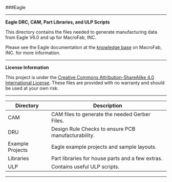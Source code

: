 ###Eagle
***
**Eagle DRC, CAM, Part Libraries, and ULP Scripts**

This directory contains the files needed to generate manufacturing data from Eagle V6.0 and up for MacroFab, INC.

Please see the Eagle documentation at the [knowledge base](https://macrofab.com/help/creating-managing-ordering-pcbs/creating-pcb-projects-eagle/) on MacroFab, INC. for more information. 

***
**License Information**

This project is under the [Creative Commons Attribution-ShareAlike 4.0 International License](LICENSE.md). These files are provided with no warranty and should be used at your own risk. 

***
| Directory | Description |
|---|---|
| CAM | CAM files to generate the needed Gerber Files. | 
| DRU | Design Rule Checks to ensure PCB manufacturability. |
| Example Projects | Eagle example projects and sample layouts. |
| Libraries | Part libraries for house parts and a few extras. |
| ULP | Contains useful ULP scripts. |

***